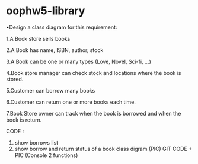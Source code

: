 # oophw5-library

•Design a class diagram for this requirement:

1.A Book store sells books

2.A Book has name, ISBN, author, stock

3.A Book can be one or many types (Love, Novel, Sci-fi, …)

4.Book store manager can check stock and locations where the book is stored.

5.Customer can borrow many books

6.Customer can return one or more books each time.

7.Book Store owner can track when the book is borrowed and when the book is return.

CODE :
1. show borrows list 
2. show borrow and return status of a book
class digram (PIC) 
GIT CODE + PIC (Console 2 functions)
